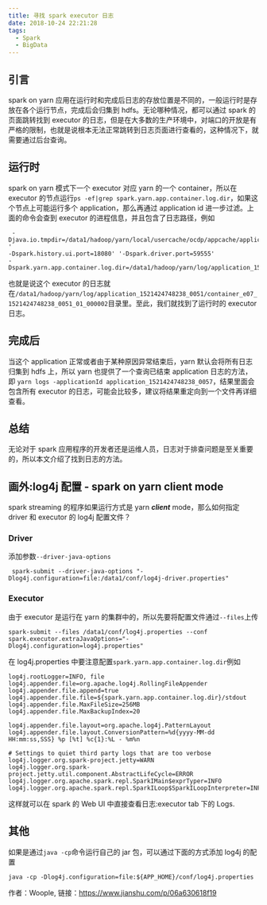 ```yaml
---
title: 寻找 spark executor 日志
date: 2018-10-24 22:21:28
tags:
  - Spark
  - BigData
---
```

## 引言

spark on yarn 应用在运行时和完成后日志的存放位置是不同的，一般运行时是存放在各个运行节点，完成后会归集到 hdfs。无论哪种情况，都可以通过 spark 的页面跳转找到 executor 的日志，但是在大多数的生产环境中，对端口的开放是有严格的限制，也就是说根本无法正常跳转到日志页面进行查看的，这种情况下，就需要通过后台查询。

## 运行时

spark on yarn 模式下一个 executor 对应 yarn 的一个 container，所以在 executor 的节点运行`ps -ef|grep spark.yarn.app.container.log.dir`，如果这个节点上可能运行多个 application，那么再通过 application id 进一步过滤。上面的命令会查到 executor 的进程信息，并且包含了日志路径，例如

```
 -Djava.io.tmpdir=/data1/hadoop/yarn/local/usercache/ocdp/appcache/application_1521424748238_0051/container_e07_1521424748238_0051_01_000002/tmp '
-Dspark.history.ui.port=18080' '-Dspark.driver.port=59555' 
-Dspark.yarn.app.container.log.dir=/data1/hadoop/yarn/log/application_1521424748238_0051/container_e07_1521424748238_0051_01_000002 

```

也就是说这个 executor 的日志就在`/data1/hadoop/yarn/log/application_1521424748238_0051/container_e07_1521424748238_0051_01_000002`目录里。至此，我们就找到了运行时的 executor 日志。

## 完成后

当这个 application 正常或者由于某种原因异常结束后，yarn 默认会将所有日志归集到 hdfs 上，所以 yarn 也提供了一个查询已结束 application 日志的方法，即
 `yarn logs -applicationId application_1521424748238_0057`，结果里面会包含所有 executor 的日志，可能会比较多，建议将结果重定向到一个文件再详细查看。

## 总结

无论对于 spark 应用程序的开发者还是运维人员，日志对于排查问题是至关重要的，所以本文介绍了找到日志的方法。

## 画外:log4j 配置 - spark on yarn client mode
spark streaming 的程序如果运行方式是 yarn **_client_** mode，那么如何指定 driver 和 executor 的 log4j 配置文件？

### Driver

添加参数`--driver-java-options`

```
 spark-submit --driver-java-options "-Dlog4j.configuration=file:/data1/conf/log4j-driver.properties"

```

### Executor

由于 executor 是运行在 yarn 的集群中的，所以先要将配置文件通过`--files`上传

```
spark-submit --files /data1/conf/log4j.properties --conf spark.executor.extraJavaOptions="-Dlog4j.configuration=log4j.properties"

```

在 log4j.properties 中要注意配置`spark.yarn.app.container.log.dir`例如

```
log4j.rootLogger=INFO, file
log4j.appender.file=org.apache.log4j.RollingFileAppender
log4j.appender.file.append=true
log4j.appender.file.file=${spark.yarn.app.container.log.dir}/stdout
log4j.appender.file.MaxFileSize=256MB
log4j.appender.file.MaxBackupIndex=20

log4j.appender.file.layout=org.apache.log4j.PatternLayout
log4j.appender.file.layout.ConversionPattern=%d{yyyy-MM-dd HH:mm:ss,SSS} %p [%t] %c{1}:%L - %m%n

# Settings to quiet third party logs that are too verbose
log4j.logger.org.spark-project.jetty=WARN
log4j.logger.org.spark-project.jetty.util.component.AbstractLifeCycle=ERROR
log4j.logger.org.apache.spark.repl.SparkIMain$exprTyper=INFO
log4j.logger.org.apache.spark.repl.SparkILoop$SparkILoopInterpreter=INFO

```

这样就可以在 spark 的 Web UI 中直接查看日志:executor tab 下的 Logs.

## 其他

如果是通过`java -cp`命令运行自己的 jar 包，可以通过下面的方式添加 log4j 的配置

```
java -cp -Dlog4j.configuration=file:${APP_HOME}/conf/log4j.properties
```

作者：Woople, 链接：https://www.jianshu.com/p/06a630618f19
